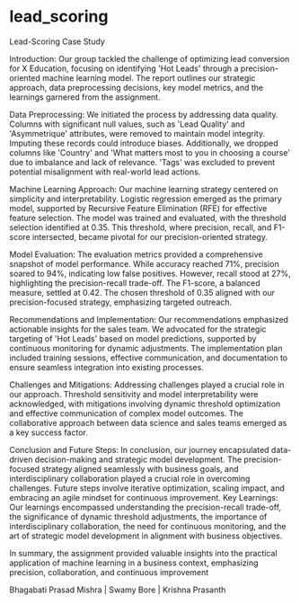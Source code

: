 # lead_scoring
Lead-Scoring Case Study

Introduction:
Our group tackled the challenge of optimizing lead conversion for X Education, focusing on identifying 'Hot Leads' through a precision-oriented machine learning model. The report outlines our strategic approach, data preprocessing decisions, key model metrics, and the learnings garnered from the assignment.

Data Preprocessing:
We initiated the process by addressing data quality. Columns with significant null values, such as 'Lead Quality' and 'Asymmetrique' attributes, were removed to maintain model integrity. Imputing these records could introduce biases. Additionally, we dropped columns like 'Country' and 'What matters most to you in choosing a course' due to imbalance and lack of relevance. 'Tags' was excluded to prevent potential misalignment with real-world lead actions.

Machine Learning Approach:
Our machine learning strategy centered on simplicity and interpretability. Logistic regression emerged as the primary model, supported by Recursive Feature Elimination (RFE) for effective feature selection. The model was trained and evaluated, with the threshold selection identified at 0.35. This threshold, where precision, recall, and F1-score intersected, became pivotal for our precision-oriented strategy.

Model Evaluation:
The evaluation metrics provided a comprehensive snapshot of model performance. While accuracy reached 71%, precision soared to 94%, indicating low false positives. However, recall stood at 27%, highlighting the precision-recall trade-off. The F1-score, a balanced measure, settled at 0.42. The chosen threshold of 0.35 aligned with our precision-focused strategy, emphasizing targeted outreach.

Recommendations and Implementation:
Our recommendations emphasized actionable insights for the sales team. We advocated for the strategic targeting of 'Hot Leads' based on model predictions, supported by continuous monitoring for dynamic adjustments. The implementation plan included training sessions, effective communication, and documentation to ensure seamless integration into existing processes.

Challenges and Mitigations:
Addressing challenges played a crucial role in our approach. Threshold sensitivity and model interpretability were acknowledged, with mitigations involving dynamic threshold optimization and effective communication of complex model outcomes. The collaborative approach between data science and sales teams emerged as a key success factor.

Conclusion and Future Steps:
In conclusion, our journey encapsulated data-driven decision-making and strategic model development. The precision-focused strategy aligned seamlessly with business goals, and interdisciplinary collaboration played a crucial role in overcoming challenges. Future steps involve iterative optimization, scaling impact, and embracing an agile mindset for continuous improvement.
Key Learnings:
Our learnings encompassed understanding the precision-recall trade-off, the significance of dynamic threshold adjustments, the importance of interdisciplinary collaboration, the need for continuous monitoring, and the art of strategic model development in alignment with business objectives.

In summary, the assignment provided valuable insights into the practical application of machine learning in a business context, emphasizing precision, collaboration, and continuous improvement


Bhagabati Prasad Mishra |
Swamy Bore |
Krishna Prasanth
